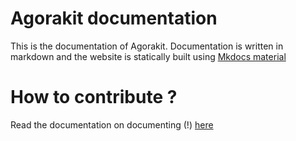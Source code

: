 # Agorakit documentation
This is the documentation of Agorakit.
Documentation is written in markdown and the website is statically built using [Mkdocs material](https://squidfunk.github.io/mkdocs-material/)


# How to contribute ?
Read the documentation on documenting (!) [here](./docs/en/documentation.md)


